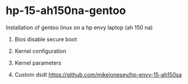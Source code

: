 # hp-15-ah150na-gentoo
Installation of gentoo linux on a hp envy laptop (ah 150 na)

1. Bios 
  disable secure boot

2. Kernel configuration

3. Kernel parameters

4. Custom dsdt 
   https://github.com/mikejonesey/hp-envy-15-ah150sa
